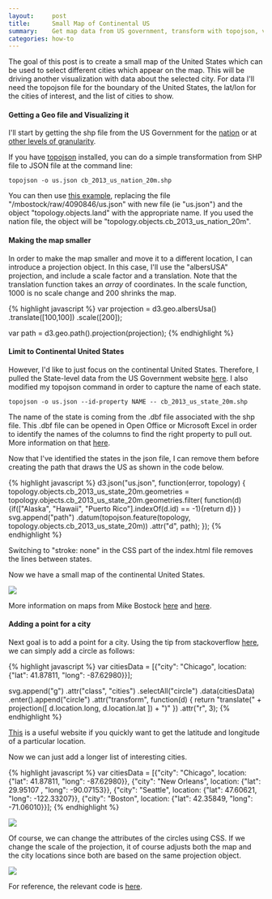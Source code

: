```yaml
---
layout:     post
title:      Small Map of Continental US
summary:    Get map data from US government, transform with topojson, view with D3
categories: how-to
---
```


The goal of this post is to create a small map of the United States which can be used to select different cities which appear on the map. This will be driving another visualization with data about the selected city. For data I'll need the topojson file for the boundary of the United States, the lat/lon for the cities of interest, and the list of cities to show. 

#### Getting a Geo file and Visualizing it
I'll start by getting the shp file from the US Government for the [nation](https://www.census.gov/geo/maps-data/data/cbf/cbf_nation.html) or at [other levels of granularity](https://www.census.gov/geo/maps-data/data/tiger-cart-boundary.html).

If you have [topojson](https://github.com/mbostock/topojson/wiki/Installation) installed, you can do a simple transformation from SHP file to JSON file at the command line: 
	
	topojson -o us.json cb_2013_us_nation_20m.shp

You can then use [this example](http://bl.ocks.org/mbostock/4134057), replacing the file "/mbostock/raw/4090846/us.json" with new file (ie "us.json") and the object "topology.objects.land" with the appropriate name. If you used the nation file, the object will be "topology.objects.cb_2013\_us\_nation\_20m".

#### Making the map smaller

In order to make the map smaller and move it to a different location, I can introduce a projection object. In this case, I'll use the "albersUSA" projection, and include a scale factor and a translation. Note that the translation function takes an _array_ of coordinates. In the scale function, 1000 is no scale change and 200 shrinks the map.  

{% highlight javascript %}
var projection = d3.geo.albersUsa()
	.translate([100,100])
    .scale([200]);

var path = d3.geo.path().projection(projection);
{% endhighlight %}

#### Limit to Continental United States
However, I'd like to just focus on the continental United States. Therefore, I pulled the State-level data from the US Government website [here](https://www.census.gov/geo/maps-data/data/cbf/cbf_state.html). I also modified my topojson command in order to capture the name of each state. 

	topojson -o us.json --id-property NAME -- cb_2013_us_state_20m.shp 

The name of the state is coming from the .dbf file associated with the shp file. This .dbf file can be opened in Open Office or Microsoft Excel in order to identify the names of the columns to find the right property to pull out. More information on that [here](http://fileinfo.com/extension/dbf).

Now that I've identified the states in the json file, I can remove them before creating the path that draws the US as shown in the code below.

{% highlight javascript %}
d3.json("us.json", function(error, topology) {
  topology.objects.cb_2013_us_state_20m.geometries = 
  	topology.objects.cb_2013_us_state_20m.geometries.filter(
  		function(d){if(["Alaska", "Hawaii", "Puerto Rico"].indexOf(d.id) == -1){return d}}
  		)
  svg.append("path")
      .datum(topojson.feature(topology, topology.objects.cb_2013_us_state_20m))
      .attr("d", path);
});
{% endhighlight %}

Switching to "stroke: none" in the CSS part of the index.html file removes the lines between states. 

Now we have a small map of the continental United States.  

![](https://lh3.googleusercontent.com/-cXN3IcuM2KE/VK2qeByt70I/AAAAAAAAbg4/TEZ8vB083pA/w402-h234-no/thumbnail.png)

More information on maps from Mike Bostock [here](http://bost.ocks.org/mike/map/) and [here](http://bost.ocks.org/mike/bubble-map/).

#### Adding a point for a city

Next goal is to add a point for a city. Using the tip from stackoverflow [here](http://stackoverflow.com/questions/20987535/plotting-points-on-a-map-with-d3), we can simply add a circle as follows: 

{% highlight javascript %}
 var citiesData = [{"city": "Chicago", location: {"lat": 41.87811, "long": -87.62980}}];

 svg.append("g")
    .attr("class", "cities")
  .selectAll("circle")
    .data(citiesData)
  .enter().append("circle")
    .attr("transform", function(d) {
    	return "translate(" + projection([
      		d.location.long,
      		d.location.lat
    		]) + ")"
  		})
    .attr("r", 3);
{% endhighlight %}

[This](http://universimmedia.pagesperso-orange.fr/geo/loc.htm) is a useful website if you quickly want to get the latitude and longitude of a particular location. 

Now we can just add a longer list of interesting cities. 

{% highlight javascript %}
var citiesData = [{"city": "Chicago", location: {"lat": 41.87811, "long": -87.62980}},
				  {"city": "New Orleans", location: {"lat": 29.95107 , "long": -90.07153}},
				  {"city": "Seattle", location: {"lat": 47.60621, "long": -122.33207}},
				  {"city": "Boston", location: {"lat":  42.35849, "long": -71.06010}}];
{% endhighlight %}

![](https://lh5.googleusercontent.com/-tg3aZxszsGQ/VK24OPUIr5I/AAAAAAAAbhY/dpTENyiE6QY/w300-h182-no/Screen%2BShot%2B2015-01-07%2Bat%2B2.43.31%2BPM.png)

Of course, we can change the attributes of the circles using CSS. If we change the scale of the projection, it of course adjusts both the map and the city locations since both are based on the same projection object.  

![](https://lh3.googleusercontent.com/-3zh92lm79CM/VK24OPVAr1I/AAAAAAAAbhc/Y7ODA3YVgy8/w478-h308-no/Screen%2BShot%2B2015-01-07%2Bat%2B2.46.25%2BPM.png)

For reference, the relevant code is [here](http://bl.ocks.org/zanarmstrong/42dc0ba7b6b561d4d99e).

